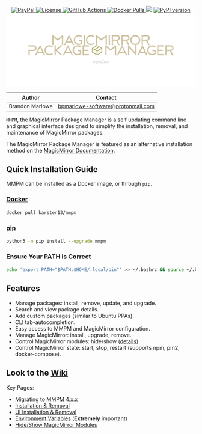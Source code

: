 <p align="center">
  <!-- badges start -->
  <a href="https://www.paypal.com/cgi-bin/webscr?cmd=_donations&business=L2ML7F8DTMAT2&currency_code=USD&source=ur" target="_blank">
    <img src="https://img.shields.io/badge/Donate-PayPal-green.svg" alt="PayPal">
  </a>
  <a href="http://choosealicense.com/licenses/mit" target="_blank">
    <img src="https://img.shields.io/badge/license-MIT-blue.svg" alt="License">
  </a>
  <a href="https://github.com/Bee-Mar/mmpm/actions" target="_blank">
    <img src="https://github.com/bee-mar/mmpm/actions/workflows/workflow.yml/badge.svg?master" alt="GitHub Actions">
  </a>
  <a href="https://hub.docker.com/r/karsten13/mmpm" target="_blank">
    <img src="https://img.shields.io/docker/pulls/karsten13/mmpm.svg" alt="Docker Pulls">
  </a>
  <img src="https://static.pepy.tech/personalized-badge/mmpm?period=total&units=abbreviation&left_color=grey&right_color=blue&left_text=Downloads">
  <a href="https://pypi.org/project/mmpm" target="_blank">
    <img src="https://img.shields.io/pypi/v/mmpm.svg" alt="PyPI version">
  </a>
  <!-- badges end -->

  <!-- main title/logo -->
  <a href="https://www.paypal.com/cgi-bin/webscr?cmd=_donations&business=L2ML7F8DTMAT2&currency_code=USD&source=ur" target="_blank">
    <img src="https://raw.githubusercontent.com/Bee-Mar/mmpm/develop/assets/MagicMirrorPackageManager.svg" alt="MagicMirror Package Manager">
  </a>
</p>

| Author          | Contact                           |
| --------------- | --------------------------------- |
| Brandon Marlowe | bpmarlowe-software@protonmail.com |

`MMPM`, the MagicMirror Package Manager is a self updating command line and graphical interface designed to simplify the installation, removal, and maintenance of MagicMirror packages.

The MagicMirror Package Manager is featured as an alternative installation method on the [MagicMirror Documentation](https://docs.magicmirror.builders/getting-started/installation.html#alternative-installation-methods).


## Quick Installation Guide

MMPM can be installed as a Docker image, or through `pip`.

### [Docker](https://hub.docker.com/r/karsten13/mmpm/)

```sh
docker pull karsten13/mmpm
```

### [pip](https://pypi.org/project/mmpm/)

```sh
python3 -m pip install --upgrade mmpm
```

### Ensure Your PATH is Correct

```sh
echo 'export PATH="$PATH:$HOME/.local/bin"' >> ~/.bashrc && source ~/.bashrc
```

## Features

- Manage packages: install, remove, update, and upgrade.
- Search and view package details.
- Add custom packages (similar to Ubuntu PPAs).
- CLI tab-autocompletion.
- Easy access to MMPM and MagicMirror configuration.
- Manage MagicMirror: install, upgrade, remove.
- Control MagicMirror modules: hide/show ([details](https://github.com/Bee-Mar/mmpm/wiki/Status,-Hide,-Show-MagicMirror-Modules))
- Control MagicMirror state: start, stop, restart (supports npm, pm2, docker-compose).


## Look to the [Wiki](https://github.com/Bee-Mar/mmpm/wiki)

Key Pages:

- [Migrating to MMPM 4.x.x](https://github.com/Bee-Mar/mmpm/wiki/Migrating-to-MMPM%E2%80%904.x.x)
- [Installation & Removal](https://github.com/Bee-Mar/mmpm/wiki/MMPM-Installation-&-Removal)
- [UI Installation & Removal](https://github.com/Bee-Mar/mmpm/wiki/MMPM-UI-Installation-&-Removal)
- [Environment Variables](https://github.com/Bee-Mar/mmpm/wiki/MMPM-Environment-Variables) (**Extremely** important)
- [Hide/Show MagicMirror Modules](https://github.com/Bee-Mar/mmpm/wiki/Status,-Hide,-Show-MagicMirror-Modules)

